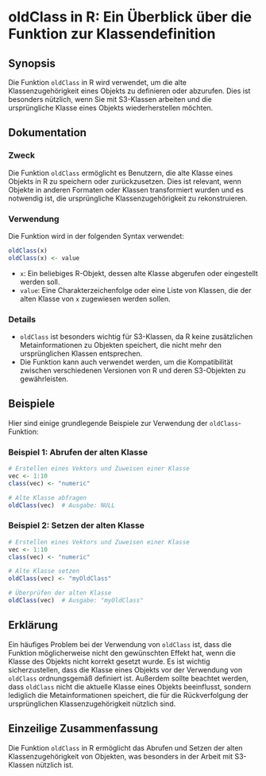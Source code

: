 <!--
Meta Description: # oldClass in R: Ein Überblick über die Funktion zur Klassendefinition ## Synopsis Die Funktion `oldClass` in R wird verwendet, um die alte Klassenzug...
Meta Keywords: die, oldclass, klasse, der, funktion
-->

# oldClass in R: Ein Überblick über die Funktion zur Klassendefinition

## Synopsis
Die Funktion `oldClass` in R wird verwendet, um die alte Klassenzugehörigkeit eines Objekts zu definieren oder abzurufen. Dies ist besonders nützlich, wenn Sie mit S3-Klassen arbeiten und die ursprüngliche Klasse eines Objekts wiederherstellen möchten.

## Dokumentation
### Zweck
Die Funktion `oldClass` ermöglicht es Benutzern, die alte Klasse eines Objekts in R zu speichern oder zurückzusetzen. Dies ist relevant, wenn Objekte in anderen Formaten oder Klassen transformiert wurden und es notwendig ist, die ursprüngliche Klassenzugehörigkeit zu rekonstruieren.

### Verwendung
Die Funktion wird in der folgenden Syntax verwendet:

```R
oldClass(x)
oldClass(x) <- value
```

- `x`: Ein beliebiges R-Objekt, dessen alte Klasse abgerufen oder eingestellt werden soll.
- `value`: Eine Charakterzeichenfolge oder eine Liste von Klassen, die der alten Klasse von `x` zugewiesen werden sollen.

### Details
- `oldClass` ist besonders wichtig für S3-Klassen, da R keine zusätzlichen Metainformationen zu Objekten speichert, die nicht mehr den ursprünglichen Klassen entsprechen.
- Die Funktion kann auch verwendet werden, um die Kompatibilität zwischen verschiedenen Versionen von R und deren S3-Objekten zu gewährleisten.

## Beispiele
Hier sind einige grundlegende Beispiele zur Verwendung der `oldClass`-Funktion:

### Beispiel 1: Abrufen der alten Klasse
```R
# Erstellen eines Vektors und Zuweisen einer Klasse
vec <- 1:10
class(vec) <- "numeric"

# Alte Klasse abfragen
oldClass(vec)  # Ausgabe: NULL
```

### Beispiel 2: Setzen der alten Klasse
```R
# Erstellen eines Vektors und Zuweisen einer Klasse
vec <- 1:10
class(vec) <- "numeric"

# Alte Klasse setzen
oldClass(vec) <- "myOldClass"

# Überprüfen der alten Klasse
oldClass(vec)  # Ausgabe: "myOldClass"
```

## Erklärung
Ein häufiges Problem bei der Verwendung von `oldClass` ist, dass die Funktion möglicherweise nicht den gewünschten Effekt hat, wenn die Klasse des Objekts nicht korrekt gesetzt wurde. Es ist wichtig sicherzustellen, dass die Klasse eines Objekts vor der Verwendung von `oldClass` ordnungsgemäß definiert ist. Außerdem sollte beachtet werden, dass `oldClass` nicht die aktuelle Klasse eines Objekts beeinflusst, sondern lediglich die Metainformationen speichert, die für die Rückverfolgung der ursprünglichen Klassenzugehörigkeit nützlich sind.

## Einzeilige Zusammenfassung
Die Funktion `oldClass` in R ermöglicht das Abrufen und Setzen der alten Klassenzugehörigkeit von Objekten, was besonders in der Arbeit mit S3-Klassen nützlich ist.